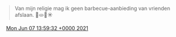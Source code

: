 > Van mijn religie mag ik geen barbecue\-aanbieding van vrienden afslaan\. 🥩🫓🍗☀️

<img src="../../media/tweet.ico" width="12" /> [Mon Jun 07 13:59:32 +0000 2021](https://twitter.com/DromerDenker/status/1401901643000655876)